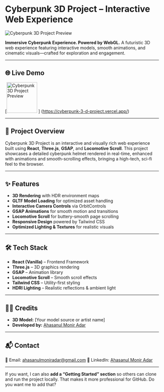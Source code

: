 # Cyberpunk 3D Project – Interactive Web Experience

<img src="https://res.cloudinary.com/dphnu6u05/image/upload/v1754727173/Screenshot_2025-08-09_135010_y0l6nf.png" alt="Cyberpunk 3D Project Preview"/>

**Immersive Cyberpunk Experience. Powered by WebGL.**
A futuristic 3D web experience featuring interactive models, smooth animations, and cinematic visuals—crafted for exploration and engagement.

---

## 🌐 Live Demo

[<img src="https://res.cloudinary.com/dphnu6u05/image/upload/v1754727308/live-stream_18429699_dkfu0i.png" alt="Cyberpunk 3D Project Preview" width="100"/> ] (https://cyberpunk-3-d-project.vercel.app/)

---

## 📖 Project Overview

Cyberpunk 3D Project is an interactive and visually rich web experience built using **React**, **Three.js**, **GSAP**, and **Locomotive Scroll**.
This project showcases a detailed cyberpunk helmet rendered in real-time, enhanced with animations and smooth-scrolling effects, bringing a high-tech, sci-fi feel to the browser.

---

## ✨ Features

* **3D Rendering** with HDR environment maps
* **GLTF Model Loading** for optimized asset handling
* **Interactive Camera Controls** via OrbitControls
* **GSAP Animations** for smooth motion and transitions
* **Locomotive Scroll** for buttery-smooth page scrolling
* **Responsive Design** powered by Tailwind CSS
* **Optimized Lighting & Textures** for realistic visuals

---

## 🛠 Tech Stack

* **React (Vanilla)** – Frontend Framework
* **Three.js** – 3D graphics rendering
* **GSAP** – Animation library
* **Locomotive Scroll** – Smooth scroll effects
* **Tailwind CSS** – Utility-first styling
* **HDRI Lighting** – Realistic reflections & ambient light

---


## 👨‍💻 Credits

* **3D Model:** \[Your model source or artist name]
* **Developed by:** [Ahasanul Monir Adar](https://www.linkedin.com/in/ahasanul-monir-adar-8b8464274/)

---

## 📬 Contact

📧 Email: [ahasanulmoniradar@gmail.com](mailto:ahasanulmoniradar@gmail.com)
🔗 LinkedIn: [Ahasanul Monir Adar](https://www.linkedin.com/in/ahasanul-monir-adar-8b8464274/)

---

If you want, I can also **add a “Getting Started” section** so others can clone and run the project locally. That makes it more professional for GitHub.
Do you want me to add that?
